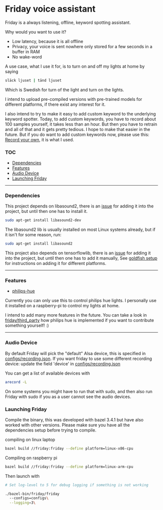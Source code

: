 # Friday voice assistant 


Friday is a always listening, offline, keyword spotting assistant. 


Why would you want to use it?
- Low latency, because it is all offline
- Privacy, your voice is sent nowhere only stored for a few seconds in a buffer in RAM
- No wake-word 

A use case, what I use it for, is to turn on and off my lights at home by saying

```bash
släck ljuset | tänd ljuset
```

Which is Swedish for turn of the light and turn on the lights.

I intend to upload pre-compiled versions with pre-trained models for different platforms, if there exist any interest for it. 

I also intend to try to make it easy to add custom keyword to the underlying keyword spotter. Today, to add custom keywords,  you have to record about 100 samples yourself, it takes less than an hour. But then you have to retrain and all of that and it gets pretty tedious. I hope to make that easier in the future. But if you do want to add custom keywords now, please use this: [Record your own](https://github.com/JonasRSV/friday-voice-assistant/blob/master/friday/audio/keyword_detection/goldfish/docs/preprocessing.md#recording-your-own), it is what I used.


### TOC

- [Dependencies](#dependencies)
- [Features](#features)
- [Audio Device](#audio-device)
- [Launching Friday](#launching-friday)
---

### Dependencies

This project depends on libasound2, there is an [issue](https://github.com/JonasRSV/friday-voice-assistant/issues/1) for adding it into the project, but until then one has to install it.

```bash
sudo apt-get install libasound2-dev
```

The libasound2 lib is usually installed on most Linux systems already, but if it isn't for some reason, run:

```bash
sudo apt-get install libasound2
```


This project also depends on tensorflowlib, there is an [issue](https://github.com/JonasRSV/friday-voice-assistant/issues/2) for adding it into the project, but until then one has to add it manually, See [goldfish setup](https://github.com/JonasRSV/friday-voice-assistant/blob/master/friday/audio/keyword_detection/goldfish/README.md) for instructions on adding it for different platforms.

---

### Features

- [philips-hue](https://github.com/JonasRSV/friday-voice-assistant/blob/master/friday/third_party/philips-hue/README.md)

Currently you can only use this to control philips hue lights. I personally use it installed on a raspberry-pi to control my lights at home. 

I intend to add many more features in the future. You can take a look in [friday/third_party](friday/third_party) how philips hue is implemented if you want to contribute something yourself! :) 

---


### Audio Device

By default Friday will pick the "default" Alsa device, this is specified in [configs/recording.json](configs/recording.json). If you want friday to use some different
recording device: update the field 'device' in [configs/recording.json](configs/recording.json)

You can get a list of available devices with

```bash
arecord -L
```

On some systems you might have to run that with sudo, and then also run Friday with sudo if you as a user cannot see the audio devices.


### Launching Friday


Compile the binary, this was developed with bazel 3.4.1 but have also worked with other versions. Please make sure you have all the dependencies setup before trying to compile.

compiling on linux laptop

```bash
bazel build //friday:friday --define platform=linux-x86-cpu
```

Compiling on raspberry pi

```bash
bazel build //friday:friday --define platform=linux-arm-cpu
```

Then launch with 


```bash
# Set log-level to 5 for debug logging if something is not working

./bazel-bin/friday/friday
  --configs=configs\
  --logging=3\
```





